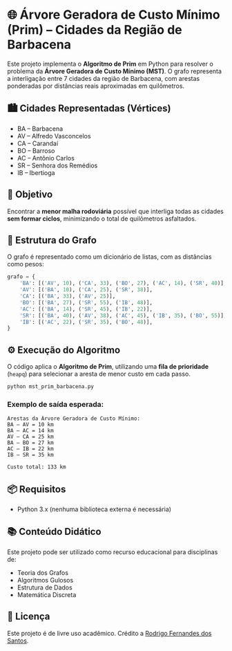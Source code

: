 # 🌐 Árvore Geradora de Custo Mínimo (Prim) – Cidades da Região de Barbacena

Este projeto implementa o **Algoritmo de Prim** em Python para resolver o problema da **Árvore Geradora de Custo Mínimo (MST)**. O grafo representa a interligação entre 7 cidades da região de Barbacena, com arestas ponderadas por distâncias reais aproximadas em quilômetros.

## 🏙️ Cidades Representadas (Vértices)

- BA – Barbacena  
- AV – Alfredo Vasconcelos  
- CA – Carandaí  
- BO – Barroso  
- AC – Antônio Carlos  
- SR – Senhora dos Remédios  
- IB – Ibertioga

## 🧠 Objetivo

Encontrar a **menor malha rodoviária** possível que interliga todas as cidades **sem formar ciclos**, minimizando o total de quilômetros asfaltados.

## 📐 Estrutura do Grafo

O grafo é representado como um dicionário de listas, com as distâncias como pesos:

```python
grafo = {
    'BA': [('AV', 10), ('CA', 33), ('BO', 27), ('AC', 14), ('SR', 40)],
    'AV': [('BA', 10), ('CA', 25), ('SR', 38)],
    'CA': [('BA', 33), ('AV', 25)],
    'BO': [('BA', 27), ('SR', 55), ('IB', 48)],
    'AC': [('BA', 14), ('SR', 45), ('IB', 22)],
    'SR': [('BA', 40), ('AV', 38), ('AC', 45), ('IB', 35), ('BO', 55)],
    'IB': [('AC', 22), ('SR', 35), ('BO', 48)],
}
```

## ⚙️ Execução do Algoritmo

O código aplica o **Algoritmo de Prim**, utilizando uma **fila de prioridade** (`heapq`) para selecionar a aresta de menor custo em cada passo.

```bash
python mst_prim_barbacena.py
```

### Exemplo de saída esperada:

```
Arestas da Árvore Geradora de Custo Mínimo:
BA — AV = 10 km
BA — AC = 14 km
AV — CA = 25 km
BA — BO = 27 km
AC — IB = 22 km
IB — SR = 35 km

Custo total: 133 km
```

## 📦 Requisitos

- Python 3.x (nenhuma biblioteca externa é necessária)

## 📚 Conteúdo Didático

Este projeto pode ser utilizado como recurso educacional para disciplinas de:
- Teoria dos Grafos
- Algoritmos Gulosos
- Estrutura de Dados
- Matemática Discreta

## 📝 Licença

Este projeto é de livre uso acadêmico. Crédito a [Rodrigo Fernandes dos Santos](https://github.com/rodrygofesantos).
